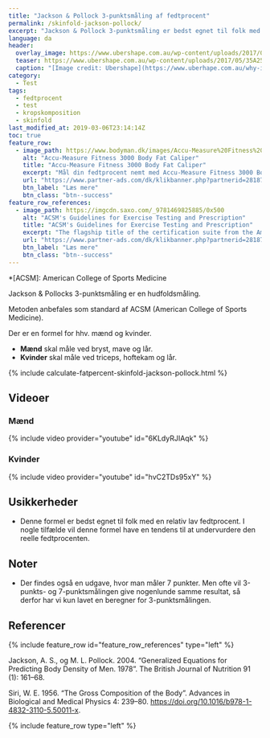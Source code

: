 ```yaml
---
title: "Jackson & Pollock 3-punktsmåling af fedtprocent"
permalink: /skinfold-jackson-pollock/
excerpt: "Jackson & Pollock 3-punktsmåling er bedst egnet til folk med en relativt lav fedtprocent. Formlen har en tendens til at estimere for lave fedtprocenter, men dette er individuelt og afhængigt af hvorledes ens fedtfordeling er."
language: da
header:
  overlay_image: https://www.ubershape.com.au/wp-content/uploads/2017/05/35A2528-1024x683.jpg
  teaser: https://www.ubershape.com.au/wp-content/uploads/2017/05/35A2528-1024x683.jpg
  caption: "[Image credit: Ubershape](https://www.uberhape.com.au/why-i-use-metabolic-analytics-with-my-clients/)"
category:
  - Test
tags:
  - fedtprocent
  - test
  - kropskomposition
  - skinfold
last_modified_at: 2019-03-06T23:14:14Z
toc: true
feature_row:
  - image_path: https://www.bodyman.dk/images/Accu-Measure%20Fitness%203000%20Body%20Fat%20Caliper1-p.jpg
    alt: "Accu-Measure Fitness 3000 Body Fat Caliper"
    title: "Accu-Measure Fitness 3000 Body Fat Caliper"
    excerpt: "Mål din fedtprocent nemt med Accu-Measure Fitness 3000 Body Fat Caliper. Fedttangen bliver brugt af mange amerikanske personlige trænere på grund af dens præcise målinger. Du kan både bruge den hjemme eller have den med på farten."
    url: "https://www.partner-ads.com/dk/klikbanner.php?partnerid=28187&bannerid=20604&htmlurl=https://www.bodyman.dk/shop/accu-measure-fitness-54935p.html"
    btn_label: "Læs mere"
    btn_class: "btn--success"
feature_row_references:
  - image_path: https://imgcdn.saxo.com/_9781469825885/0x500
    alt: "ACSM's Guidelines for Exercise Testing and Prescription"
    title: "ACSM's Guidelines for Exercise Testing and Prescription"
    excerpt: "The flagship title of the certification suite from the American College of Sports Medicine, ACSM's Guidelines for Exercise Testing and Prescription is a handbook that delivers scientifically based standards on exercise testing and prescription to the certification candidate, the professional, and the student. The 9th edition focuses on evidence-based recommendations that reflect the latest research and clinical information."
    url: "https://www.partner-ads.com/dk/klikbanner.php?partnerid=28187&bannerid=43264&htmlurl=https://www.saxo.com/dk/acsms-guidelines-for-exercise-testing-and-prescription_american-college-of-sports-medicine_epub_9781469825885?gclid=CjwKCAiA5JnuBRA-EiwA-0ggPdXHFExjFsqJLnGbAfydZFfXbHNc8LCSWFplRzuKmJ9vjX1Z3A8TfRoCzqgQAvD_BwE"
    btn_label: "Læs mere"
    btn_class: "btn--success"
---
```


*[ACSM]: American College of Sports Medicine

Jackson & Pollocks 3-punktsmåling er en hudfoldsmåling. 

Metoden anbefales som standard af ACSM (American College of Sports Medicine).

Der er en formel for hhv. mænd og kvinder.

- **Mænd** skal måle ved bryst, mave og lår.
- **Kvinder** skal måle ved triceps, hoftekam og lår.

{% include calculate-fatpercent-skinfold-jackson-pollock.html %}

## Videoer

### Mænd

{% include video provider="youtube" id="6KLdyRJIAqk" %}

### Kvinder

{% include video provider="youtube" id="hvC2TDs95xY" %}

## Usikkerheder

- Denne formel er bedst egnet til folk med en relativ lav fedtprocent. I nogle tilfælde vil denne formel have en tendens til at undervurdere den reelle fedtprocenten.

## Noter

- Der findes også en udgave, hvor man måler 7 punkter. Men ofte vil 3-punkts- og 7-punktsmålingen give nogenlunde samme resultat, så derfor har vi kun lavet en beregner for 3-punktsmålingen.

## Referencer

{% include feature_row id="feature_row_references" type="left" %}

Jackson, A. S., og M. L. Pollock. 2004. “Generalized Equations for Predicting Body Density of Men. 1978”. The British Journal of Nutrition 91 (1): 161–68.

Siri, W. E. 1956. “The Gross Composition of the Body”. Advances in Biological and Medical Physics 4: 239–80. https://doi.org/10.1016/b978-1-4832-3110-5.50011-x.

{% include feature_row type="left" %}
